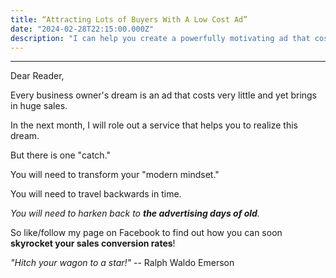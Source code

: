 ```yaml
---
title: “Attracting Lots of Buyers With A Low Cost Ad”
date: "2024-02-28T22:15:00.000Z"
description: "I can help you create a powerfully motivating ad that costs a relatively small amount of money."
---
```


---

Dear Reader,

Every business owner's dream is an ad that costs very little and yet brings in huge sales.

In the next month, I will role out a service that helps you to realize this dream.

But there is one "catch."

You will need to transform your "modern mindset."

You will need to travel backwards in time.

_You will need to harken back to **the advertising days of old**._

So like/follow my page on Facebook to find out how you can soon **skyrocket your sales conversion rates**!

_"Hitch your wagon to a star!"_ -- Ralph Waldo Emerson

